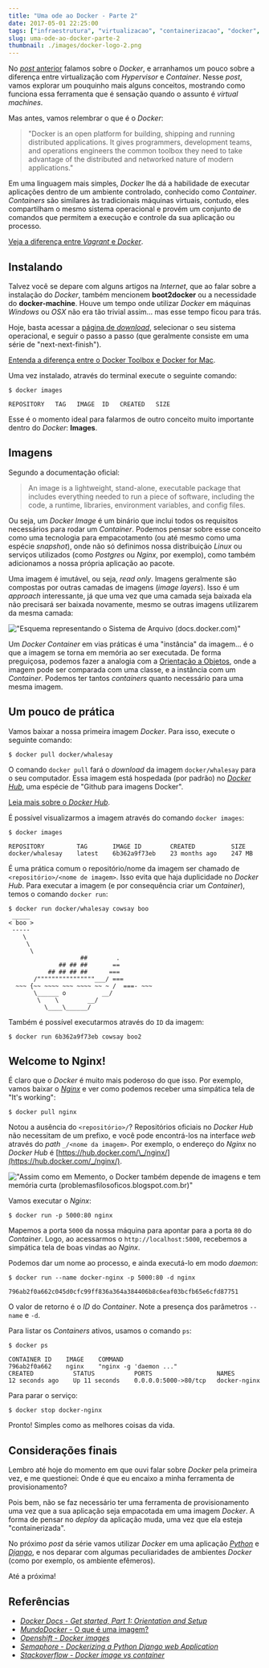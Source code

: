 ```yaml
---
title: "Uma ode ao Docker - Parte 2"
date: 2017-05-01 22:25:00
tags: ["infraestrutura", "virtualizacao", "containerizacao", "docker", "nginx"]
slug: uma-ode-ao-docker-parte-2
thumbnail: ./images/docker-logo-2.png
---
```


No [_post_ anterior](/2017/01/14/uma-ode-ao-docker-parte-1.html "Uma ode ao Docker - Parte 1")
falamos sobre o _Docker_, e arranhamos um pouco sobre a diferença entre
virtualização com _Hypervisor_ e _Container_. Nesse _post_,
vamos explorar um pouquinho mais alguns conceitos, mostrando como funciona essa
ferramenta que é sensação quando o assunto é _virtual machines_.

Mas antes, vamos relembrar o que é o _Docker_:

> "Docker is an open platform for building, shipping and running distributed
> applications. It gives programmers, development teams, and operations engineers
> the common toolbox they need to take advantage of the distributed and networked
> nature of modern applications."

Em uma linguagem mais simples, _Docker_ lhe dá a habilidade de executar
aplicações dentro de um ambiente controlado, conhecido como _Container_.
_Containers_ são similares às tradicionais máquinas virtuais, contudo, eles
compartilham o mesmo sistema operacional e provém um conjunto de comandos
que permitem a execução e controle da sua aplicação ou processo.

[Veja a diferença entre _Vagrant_ e _Docker_](https://www.youtube.com/watch?v=pGYAg7TMmp0 "Docker Tutorial - What is Docker & Docker Containers, Images, etc?").

## Instalando

Talvez você se depare com alguns artigos na _Internet_, que ao falar sobre a
instalação do _Docker_, também mencionem **boot2docker** ou a necessidade do
**docker-machine**. Houve um tempo onde utilizar _Docker_ em máquinas
_Windows_ ou _OSX_ não era tão trivial assim... mas esse tempo ficou para trás.

Hoje, basta acessar a [página de _download_](https://www.docker.com/community-edition#/download "Baixe o Docker Community Edition"),
selecionar o seu sistema operacional, e seguir o passo a passo
(que geralmente consiste em uma série de "next-next-finish").

[Entenda a diferença entre o Docker Toolbox e Docker for Mac](https://docs.docker.com/docker-for-mac/docker-toolbox/ "Docker for Mac vs. Docker Toolbox").

Uma vez instalado, através do terminal execute o seguinte comando:

```
$ docker images

REPOSITORY   TAG   IMAGE  ID   CREATED   SIZE
```

Esse é o momento ideal para falarmos de outro conceito muito importante dentro
do _Docker_: **Images**.

## Imagens

Segundo a documentação oficial:

> An image is a lightweight, stand-alone, executable package that includes
> everything needed to run a piece of software, including the code, a runtime,
> libraries, environment variables, and config files.

Ou seja, um _Docker Image_ é um binário que inclui todos os requisitos
necessários para rodar um _Container_. Podemos pensar sobre esse
conceito como uma tecnologia para empacotamento (ou até mesmo como uma espécie _snapshot_),
onde não só definimos nossa distribuição _Linux_ ou serviços utilizados
(como _Postgres_ ou _Nginx_, por exemplo), como também adicionamos a nossa própria aplicação
ao pacote.

Uma imagem é imutável, ou seja, _read only_. Imagens
geralmente são compostas por outras camadas de imagens (_image layers_). Isso é um
_approach_ interessante, já que uma vez que uma camada seja baixada ela não precisará ser
baixada novamente, mesmo se outras imagens utilizarem da mesma camada:

!["Esquema representando o Sistema de Arquivo (docs.docker.com)"](./images/docker-image-container.jpg "Esquema representando o Sistema de Arquivo (docs.docker.com)")

Um _Docker Container_ em vias práticas é uma "instância" da imagem... é o que a imagem se torna em memória
ao ser executada. De forma preguiçosa, podemos fazer a analogia com a [Orientação a Objetos](/tag/oop.html "Leia mais sobre OOP"),
onde a imagem pode ser comparada com uma classe, e a instância com um _Container_. Podemos ter
tantos _containers_ quanto necessário para uma mesma imagem.

## Um pouco de prática

Vamos baixar a nossa primeira imagem _Docker_. Para isso, execute o seguinte comando:

```
$ docker pull docker/whalesay
```

O comando `docker pull` fará o _download_ da imagem `docker/whalesay`
para o seu computador. Essa imagem está hospedada (por padrão) no [_Docker Hub_](https://hub.docker.com/r/docker/whalesay/),
uma espécie de "Github para imagens Docker".

[Leia mais sobre o _Docker Hub_](https://hub.docker.com/ "Docker Hub").

É possível visualizarmos a imagem através do comando `docker images`:

```
$ docker images

REPOSITORY         TAG       IMAGE ID        CREATED          SIZE
docker/whalesay    latest    6b362a9f73eb    23 months ago    247 MB
```

É uma prática comum o repositório/nome da imagem ser chamado de
`<repositório>/<nome de imagem>`. Isso evita que haja duplicidade no _Docker Hub_. Para
executar a imagem (e por consequência criar um _Container_), temos o comando `docker run`:

```
$ docker run docker/whalesay cowsay boo
 _____
< boo >
 -----
    \
     \
      \
                    ##        .
              ## ## ##       ==
           ## ## ## ##      ===
       /""""""""""""""""___/ ===
  ~~~ {~~ ~~~~ ~~~ ~~~~ ~~ ~ /  ===- ~~~
       \______ o          __/
        \    \        __/
          \____\______/
```

Também é possível executarmos através do `ID` da imagem:

```
$ docker run 6b362a9f73eb cowsay boo2
```

## Welcome to Nginx!

É claro que o _Docker_ é muito mais poderoso do que isso. Por exemplo, vamos baixar o
[_Nginx_](/tag/nginx.html "Leia mais sobre o Nginx") e ver como podemos receber uma simpática tela de "It's working":

```
$ docker pull nginx
```

Notou a ausência do `<repositório>/`? Repositórios oficiais no _Docker Hub_ não necessitam
de um prefixo, e você pode encontrá-los na interface _web_ através do _path_ `_/<nome da imagem>`.
Por exemplo, o endereço do _Nginx_ no _Docker Hub_ é [https://hub.docker.com/\_/nginx/](https://hub.docker.com/_/nginx/).

!["Assim como em Memento, o Docker também depende de imagens e tem memória curta (problemasfilosoficos.blogspot.com.br)"](./images/memento-docker.png "Assim como em Memento, o Docker também depende de imagens e tem memória curta (problemasfilosoficos.blogspot.com.br)")

Vamos executar o _Nginx_:

```
$ docker run -p 5000:80 nginx
```

Mapemos a porta `5000` da nossa máquina para apontar para a porta `80` do _Container_. Logo, ao acessarmos
o `http://localhost:5000`, recebemos a simpática tela de boas vindas ao _Nginx_.

Podemos dar um nome ao processo, e ainda executá-lo em modo _daemon_:

```
$ docker run --name docker-nginx -p 5000:80 -d nginx

796ab2f0a662c045d0cfc99ff836a364a384406b8c6eaf03bcfb65e6cfd87751
```

O valor de retorno é o _ID_ do _Container_. Note a presença dos parâmetros `--name` e `-d`.

Para listar os _Containers_ ativos, usamos o comando `ps`:

```
$ docker ps

CONTAINER ID    IMAGE    COMMAND
796ab2f0a662    nginx    "nginx -g 'daemon ..."
CREATED           STATUS           PORTS                  NAMES
12 seconds ago    Up 11 seconds    0.0.0.0:5000->80/tcp   docker-nginx
```

Para parar o serviço:

```
$ docker stop docker-nginx
```

Pronto! Simples como as melhores coisas da vida.

## Considerações finais

Lembro até hoje do momento em que ouvi falar sobre _Docker_ pela primeira vez,
e me questionei: Onde é que eu encaixo a minha ferramenta de provisionamento?

Pois bem, não se faz necessário ter uma ferramenta de provisionamento uma vez que a sua
aplicação seja empacotada em uma imagem _Docker_. A forma de pensar no _deploy_ da
aplicação muda, uma vez que ela esteja "containerizada".

No próximo _post_ da série vamos utilizar _Docker_ em uma aplicação [_Python_](/tag/python.html "Leia mais sobre Python")
e [_Django_](/tag/django.html "Leia mais sobre Django"), e nos deparar com
algumas peculiaridades de ambientes _Docker_ (como por exemplo, os ambiente efêmeros).

Até a próxima!

## Referências

- [_Docker Docs_ - _Get started, Part 1: Orientation and Setup_](https://docs.docker.com/get-started/)
- [_MundoDocker_ - O que é uma imagem?](http://www.mundodocker.com.br/o-que-e-uma-imagem/)
- [_Openshift_ - _Docker images_](https://docs.openshift.com/enterprise/3.0/architecture/core_concepts/containers_and_images.html#docker-images)
- [_Semaphore_ - _Dockerizing a Python Django web Application_](https://semaphoreci.com/community/tutorials/dockerizing-a-python-django-web-application)
- [_Stackoverflow_ - _Docker image vs container_](http://stackoverflow.com/questions/23735149/docker-image-vs-container)
